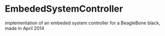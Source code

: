 # EmbededSystemController
implementation of an embeded system controller for a BeagleBone black, made in April 2014
